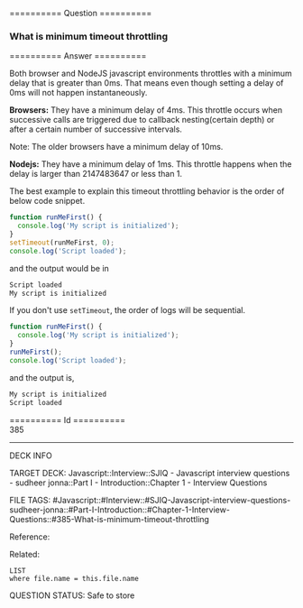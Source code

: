 ========== Question ==========  

### What is minimum timeout throttling  

========== Answer ==========  

Both browser and NodeJS javascript environments throttles with a minimum delay
that is greater than 0ms. That means even though setting a delay of 0ms will not
happen instantaneously.

**Browsers:** They have a minimum delay of 4ms. This throttle occurs when
successive calls are triggered due to callback nesting(certain depth) or after a
certain number of successive intervals.

Note: The older browsers have a minimum delay of 10ms.

**Nodejs:** They have a minimum delay of 1ms. This throttle happens when the
delay is larger than 2147483647 or less than 1.

The best example to explain this timeout throttling behavior is the order of
below code snippet.

```javascript
function runMeFirst() {
  console.log('My script is initialized');
}
setTimeout(runMeFirst, 0);
console.log('Script loaded');
```

and the output would be in

```cmd
Script loaded
My script is initialized
```

If you don't use `setTimeout`, the order of logs will be sequential.

```javascript
function runMeFirst() {
  console.log('My script is initialized');
}
runMeFirst();
console.log('Script loaded');
```

and the output is,

```cmd
My script is initialized
Script loaded
```

========== Id ==========  
385

---

DECK INFO

TARGET DECK: Javascript::Interview::SJIQ - Javascript interview questions - sudheer jonna::Part I - Introduction::Chapter 1 - Interview Questions

FILE TAGS: #Javascript::#Interview::#SJIQ-Javascript-interview-questions-sudheer-jonna::#Part-I-Introduction::#Chapter-1-Interview-Questions::#385-What-is-minimum-timeout-throttling

Reference:

Related:

```dataview
LIST
where file.name = this.file.name
```

QUESTION STATUS: Safe to store
